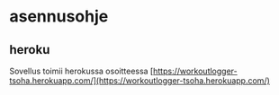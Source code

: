 # asennusohje

## heroku

Sovellus toimii herokussa osoitteessa [https://workoutlogger-tsoha.herokuapp.com/](https://workoutlogger-tsoha.herokuapp.com/)